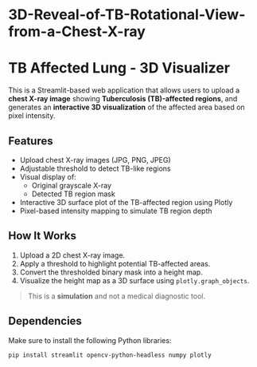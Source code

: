 ﻿# 3D-Reveal-of-TB-Rotational-View-from-a-Chest-X-ray
# TB Affected Lung - 3D Visualizer

This is a Streamlit-based web application that allows users to upload a **chest X-ray image** showing **Tuberculosis (TB)-affected regions**, and generates an **interactive 3D visualization** of the affected area based on pixel intensity.

## Features

- Upload chest X-ray images (JPG, PNG, JPEG)
- Adjustable threshold to detect TB-like regions
- Visual display of:
  - Original grayscale X-ray
  - Detected TB region mask
- Interactive 3D surface plot of the TB-affected region using Plotly
- Pixel-based intensity mapping to simulate TB region depth

## How It Works

1. Upload a 2D chest X-ray image.
2. Apply a threshold to highlight potential TB-affected areas.
3. Convert the thresholded binary mask into a height map.
4. Visualize the height map as a 3D surface using `plotly.graph_objects`.

> This is a **simulation** and not a medical diagnostic tool.

## Dependencies

Make sure to install the following Python libraries:

```bash
pip install streamlit opencv-python-headless numpy plotly
